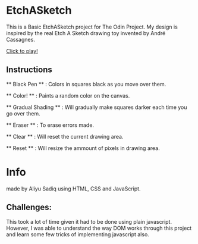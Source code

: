 # EtchASketch
This is a Basic EtchASketch project for The Odin Project.
My design is inspired by the real Etch A Sketch drawing toy invented by André Cassagnes.

[Click to play!](https://sadiiqaliiyu.github.io/ETCH-A-SKETCH/)

## Instructions
** Black Pen ** : Colors in squares black as you move over them.

** Color! ** : Paints a random color on the canvas.

** Gradual Shading ** : Will gradually make squares darker each time you go over them.

** Eraser ** : To erase errors made.

** Clear ** : Will reset the current drawing area.

** Reset ** : Will resize the ammount of pixels in drawing area.

# Info
made by Aliyu Sadiq using HTML, CSS and JavaScript.

## Challenges:
This took a lot of time given it had to be done using plain javascript. However, I was able to understand the way DOM works through this project and learn some few tricks of implementing javascript also.

